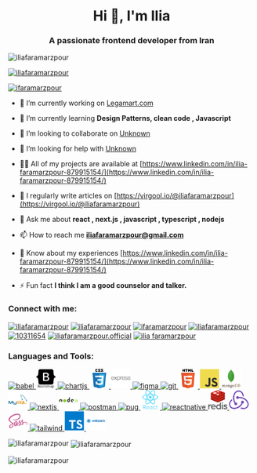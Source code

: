 <h1 align="center">Hi 👋, I'm Ilia</h1>
<h3 align="center">A passionate frontend developer from Iran</h3>

<p align="left"> <img src="https://komarev.com/ghpvc/?username=iliafaramarzpour&label=Profile%20views&color=0e75b6&style=flat" alt="iliafaramarzpour" /> </p>

<p align="left"> <a href="https://github.com/ryo-ma/github-profile-trophy"><img src="https://github-profile-trophy.vercel.app/?username=iliafaramarzpour" alt="iliafaramarzpour" /></a> </p>

<p align="left"> <a href="https://twitter.com/ifaramarzpour" target="blank"><img src="https://img.shields.io/twitter/follow/ifaramarzpour?logo=twitter&style=for-the-badge" alt="ifaramarzpour" /></a> </p>

- 🔭 I’m currently working on [Legamart.com](http://legamart.com/)

- 🌱 I’m currently learning **Design Patterns, clean code , Javascript**

- 👯 I’m looking to collaborate on [Unknown](Unknown)

- 🤝 I’m looking for help with [Unknown](Unknown)

- 👨‍💻 All of my projects are available at [https://www.linkedin.com/in/ilia-faramarzpour-879915154/](https://www.linkedin.com/in/ilia-faramarzpour-879915154/)

- 📝 I regularly write articles on [https://virgool.io/@iliafaramarzpour](https://virgool.io/@iliafaramarzpour)

- 💬 Ask me about **react , next.js , javascript , typescript , nodejs**

- 📫 How to reach me **iliafaramarzpour@gmail.com**

- 📄 Know about my experiences [https://www.linkedin.com/in/ilia-faramarzpour-879915154/](https://www.linkedin.com/in/ilia-faramarzpour-879915154/)

- ⚡ Fun fact **I think I am a good counselor and talker.**

<h3 align="left">Connect with me:</h3>
<p align="left">
<a href="https://codepen.io/iliafaramarzpour" target="blank"><img align="center" src="https://raw.githubusercontent.com/rahuldkjain/github-profile-readme-generator/master/src/images/icons/Social/codepen.svg" alt="iliafaramarzpour" height="30" width="40" /></a>
<a href="https://dev.to/iliafaramarzpour" target="blank"><img align="center" src="https://raw.githubusercontent.com/rahuldkjain/github-profile-readme-generator/master/src/images/icons/Social/devto.svg" alt="iliafaramarzpour" height="30" width="40" /></a>
<a href="https://twitter.com/ifaramarzpour" target="blank"><img align="center" src="https://raw.githubusercontent.com/rahuldkjain/github-profile-readme-generator/master/src/images/icons/Social/twitter.svg" alt="ifaramarzpour" height="30" width="40" /></a>
<a href="https://linkedin.com/in/iliafaramarzpour" target="blank"><img align="center" src="https://raw.githubusercontent.com/rahuldkjain/github-profile-readme-generator/master/src/images/icons/Social/linked-in-alt.svg" alt="iliafaramarzpour" height="30" width="40" /></a>
<a href="https://stackoverflow.com/users/10311654" target="blank"><img align="center" src="https://raw.githubusercontent.com/rahuldkjain/github-profile-readme-generator/master/src/images/icons/Social/stack-overflow.svg" alt="10311654" height="30" width="40" /></a>
<a href="https://instagram.com/iliafaramarzpour.official" target="blank"><img align="center" src="https://raw.githubusercontent.com/rahuldkjain/github-profile-readme-generator/master/src/images/icons/Social/instagram.svg" alt="iliafaramarzpour.official" height="30" width="40" /></a>
<a href="https://www.youtube.com/channel/UCo1rMZqh_9whiGwjvlzJhtw" target="blank"><img align="center" src="https://raw.githubusercontent.com/rahuldkjain/github-profile-readme-generator/master/src/images/icons/Social/youtube.svg" alt="ilia faramarzpour" height="30" width="40" /></a>
</p>

<h3 align="left">Languages and Tools:</h3>
<p align="left"> <a href="https://babeljs.io/" target="_blank" rel="noreferrer"> <img src="https://www.vectorlogo.zone/logos/babeljs/babeljs-icon.svg" alt="babel" width="40" height="40"/> </a> <a href="https://getbootstrap.com" target="_blank" rel="noreferrer"> <img src="https://raw.githubusercontent.com/devicons/devicon/master/icons/bootstrap/bootstrap-plain-wordmark.svg" alt="bootstrap" width="40" height="40"/> </a> <a href="https://www.chartjs.org" target="_blank" rel="noreferrer"> <img src="https://www.chartjs.org/media/logo-title.svg" alt="chartjs" width="40" height="40"/> </a> <a href="https://www.w3schools.com/css/" target="_blank" rel="noreferrer"> <img src="https://raw.githubusercontent.com/devicons/devicon/master/icons/css3/css3-original-wordmark.svg" alt="css3" width="40" height="40"/> </a> <a href="https://expressjs.com" target="_blank" rel="noreferrer"> <img src="https://raw.githubusercontent.com/devicons/devicon/master/icons/express/express-original-wordmark.svg" alt="express" width="40" height="40"/> </a> <a href="https://www.figma.com/" target="_blank" rel="noreferrer"> <img src="https://www.vectorlogo.zone/logos/figma/figma-icon.svg" alt="figma" width="40" height="40"/> </a> <a href="https://git-scm.com/" target="_blank" rel="noreferrer"> <img src="https://www.vectorlogo.zone/logos/git-scm/git-scm-icon.svg" alt="git" width="40" height="40"/> </a> <a href="https://www.w3.org/html/" target="_blank" rel="noreferrer"> <img src="https://raw.githubusercontent.com/devicons/devicon/master/icons/html5/html5-original-wordmark.svg" alt="html5" width="40" height="40"/> </a> <a href="https://developer.mozilla.org/en-US/docs/Web/JavaScript" target="_blank" rel="noreferrer"> <img src="https://raw.githubusercontent.com/devicons/devicon/master/icons/javascript/javascript-original.svg" alt="javascript" width="40" height="40"/> </a> <a href="https://www.mongodb.com/" target="_blank" rel="noreferrer"> <img src="https://raw.githubusercontent.com/devicons/devicon/master/icons/mongodb/mongodb-original-wordmark.svg" alt="mongodb" width="40" height="40"/> </a> <a href="https://www.mysql.com/" target="_blank" rel="noreferrer"> <img src="https://raw.githubusercontent.com/devicons/devicon/master/icons/mysql/mysql-original-wordmark.svg" alt="mysql" width="40" height="40"/> </a> <a href="https://nextjs.org/" target="_blank" rel="noreferrer"> <img src="https://cdn.worldvectorlogo.com/logos/nextjs-2.svg" alt="nextjs" width="40" height="40"/> </a> <a href="https://nodejs.org" target="_blank" rel="noreferrer"> <img src="https://raw.githubusercontent.com/devicons/devicon/master/icons/nodejs/nodejs-original-wordmark.svg" alt="nodejs" width="40" height="40"/> </a> <a href="https://postman.com" target="_blank" rel="noreferrer"> <img src="https://www.vectorlogo.zone/logos/getpostman/getpostman-icon.svg" alt="postman" width="40" height="40"/> </a> <a href="https://pugjs.org" target="_blank" rel="noreferrer"> <img src="https://cdn.worldvectorlogo.com/logos/pug.svg" alt="pug" width="40" height="40"/> </a> <a href="https://reactjs.org/" target="_blank" rel="noreferrer"> <img src="https://raw.githubusercontent.com/devicons/devicon/master/icons/react/react-original-wordmark.svg" alt="react" width="40" height="40"/> </a> <a href="https://reactnative.dev/" target="_blank" rel="noreferrer"> <img src="https://reactnative.dev/img/header_logo.svg" alt="reactnative" width="40" height="40"/> </a> <a href="https://redis.io" target="_blank" rel="noreferrer"> <img src="https://raw.githubusercontent.com/devicons/devicon/master/icons/redis/redis-original-wordmark.svg" alt="redis" width="40" height="40"/> </a> <a href="https://redux.js.org" target="_blank" rel="noreferrer"> <img src="https://raw.githubusercontent.com/devicons/devicon/master/icons/redux/redux-original.svg" alt="redux" width="40" height="40"/> </a> <a href="https://sass-lang.com" target="_blank" rel="noreferrer"> <img src="https://raw.githubusercontent.com/devicons/devicon/master/icons/sass/sass-original.svg" alt="sass" width="40" height="40"/> </a> <a href="https://tailwindcss.com/" target="_blank" rel="noreferrer"> <img src="https://www.vectorlogo.zone/logos/tailwindcss/tailwindcss-icon.svg" alt="tailwind" width="40" height="40"/> </a> <a href="https://www.typescriptlang.org/" target="_blank" rel="noreferrer"> <img src="https://raw.githubusercontent.com/devicons/devicon/master/icons/typescript/typescript-original.svg" alt="typescript" width="40" height="40"/> </a> <a href="https://webpack.js.org" target="_blank" rel="noreferrer"> <img src="https://raw.githubusercontent.com/devicons/devicon/d00d0969292a6569d45b06d3f350f463a0107b0d/icons/webpack/webpack-original-wordmark.svg" alt="webpack" width="40" height="40"/> </a> </p>

<p><img align="left" src="https://github-readme-stats.vercel.app/api/top-langs?username=iliafaramarzpour&show_icons=true&locale=en&layout=compact" alt="iliafaramarzpour" /></p>

<p>&nbsp;<img align="center" src="https://github-readme-stats.vercel.app/api?username=iliafaramarzpour&show_icons=true&theme=dark&locale=en" alt="iliafaramarzpour" /></p>

<p><img align="center" src="https://github-readme-streak-stats.herokuapp.com/?user=iliafaramarzpour&theme=dark" alt="iliafaramarzpour" /></p>
